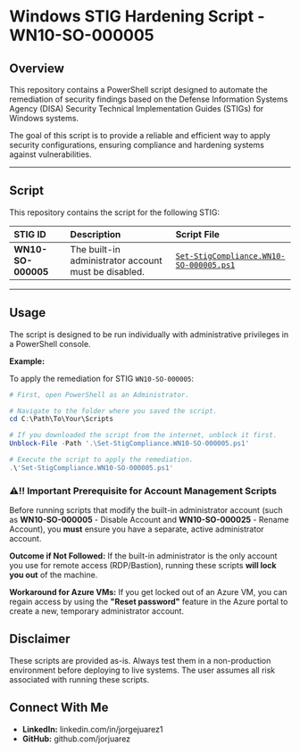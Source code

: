 # Windows STIG Hardening Script - WN10-SO-000005

## Overview
This repository contains a PowerShell script designed to automate the remediation of security findings based on the Defense Information Systems Agency (DISA) Security Technical Implementation Guides (STIGs) for Windows systems.

The goal of this script is to provide a reliable and efficient way to apply security configurations, ensuring compliance and hardening systems against vulnerabilities.

---

## Script
This repository contains the script for the following STIG:

| STIG ID | Description | Script File |
| :--- | :--- | :--- |
| **WN10-SO-000005** | The built-in administrator account must be disabled. | [`Set-StigCompliance.WN10-SO-000005.ps1`](https://github.com/jorjuarez/DISA-STIG-Hardening-with-PowerShell-WN10-SO-000005/blob/main/STIG-ID-WN10-SO-000005.ps1) |

---

## Usage
The script is designed to be run individually with administrative privileges in a PowerShell console.

**Example:**

To apply the remediation for STIG `WN10-SO-000005`:

```powershell
# First, open PowerShell as an Administrator.

# Navigate to the folder where you saved the script.
cd C:\Path\To\Your\Scripts

# If you downloaded the script from the internet, unblock it first.
Unblock-File -Path '.\Set-StigCompliance.WN10-SO-000005.ps1'

# Execute the script to apply the remediation.
.\'Set-StigCompliance.WN10-SO-000005.ps1'
```
### ⚠‼ Important Prerequisite for Account Management Scripts
Before running scripts that modify the built-in administrator account (such as **WN10-SO-000005** - Disable Account and **WN10-SO-000025** - Rename Account), you **must** ensure you have a separate, active administrator account.

**Outcome if Not Followed:** If the built-in administrator is the only account you use for remote access (RDP/Bastion), running these scripts **will lock you out** of the machine.

**Workaround for Azure VMs:** If you get locked out of an Azure VM, you can regain access by using the **"Reset password"** feature in the Azure portal to create a new, temporary administrator account.

## Disclaimer
These scripts are provided as-is. Always test them in a non-production environment before deploying to live systems. The user assumes all risk associated with running these scripts.

## Connect With Me
* **LinkedIn:** linkedin.com/in/jorgejuarez1
* **GitHub:** github.com/jorjuarez
